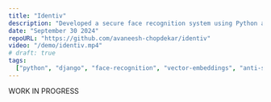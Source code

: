 ```yaml
---
title: "Identiv"
description: "Developed a secure face recognition system using Python and Django, featuring vector embeddings for user data storage, spoof detection, and an admin dashboard for management."
date: "September 30 2024"
repoURL: "https://github.com/avaneesh-chopdekar/identiv"
video: "/demo/identiv.mp4"
# draft: true
tags:
  ["python", "django", "face-recognition", "vector-embeddings", "anti-spoofing"]
---
```


WORK IN PROGRESS
